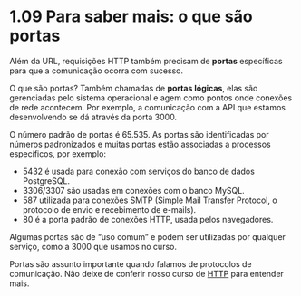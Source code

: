 # 1.09 Para saber mais: o que são portas
Além da URL, requisições HTTP também precisam de **portas** específicas para que a comunicação ocorra com sucesso.

O que são portas? Também chamadas de **portas lógicas**, elas são gerenciadas pelo sistema operacional e agem como pontos onde conexões de rede acontecem. Por exemplo, a comunicação com a API que estamos desenvolvendo se dá através da porta 3000.

O número padrão de portas é 65.535. As portas são identificadas por números padronizados e muitas portas estão associadas a processos específicos, por exemplo:

- 5432 é usada para conexão com serviços do banco de dados PostgreSQL.
- 3306/3307 são usadas em conexões com o banco MySQL.
- 587 utilizada para conexões SMTP (Simple Mail Transfer Protocol, o protocolo de envio e recebimento de e-mails).
- 80 é a porta padrão de conexões HTTP, usada pelos navegadores.

Algumas portas são de “uso comum” e podem ser utilizadas por qualquer serviço, como a 3000 que usamos no curso.

Portas são assunto importante quando falamos de protocolos de comunicação. Não deixe de conferir nosso curso de [HTTP](https://cursos.alura.com.br/course/http-entendendo-web-por-baixo-dos-panos) para entender mais.